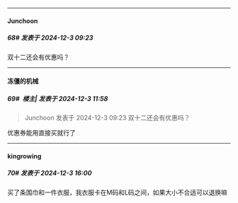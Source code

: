 ﻿
*****

####  Junchoon  
##### 68#       发表于 2024-12-3 09:23

双十二还会有优惠吗？


*****

####  冻僵的机械  
##### 69#         楼主| 发表于 2024-12-3 11:58

<blockquote>Junchoon 发表于 2024-12-3 09:23
双十二还会有优惠吗？</blockquote>
优惠券能用直接买就行了 


*****

####  kingrowing  
##### 70#       发表于 2024-12-3 16:00

买了条围巾和一件衣服，我衣服卡在M码和L码之间，如果大小不合适可以退换嘛

